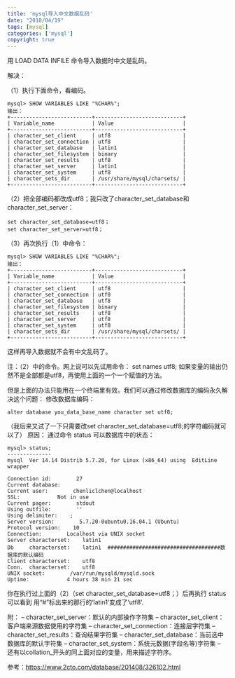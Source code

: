 ```yaml
---
title: 'mysql导入中文数据乱码'
date: "2018/04/19"
tags: [mysql]
categories: ['mysql']
copyright: true
---
```

用 LOAD DATA INFILE 命令导入数据时中文是乱码。

解决：

（1）执行下面命令，看编码。
```
mysql> SHOW VARIABLES LIKE "%CHAR%";
输出：
+--------------------------+----------------------------+
| Variable_name            | Value                      |
+--------------------------+----------------------------+
| character_set_client     | utf8                       |
| character_set_connection | utf8                       |
| character_set_database   | latin1                     |
| character_set_filesystem | binary                     |
| character_set_results    | utf8                       |
| character_set_server     | latin1                     |
| character_set_system     | utf8                       |
| character_sets_dir       | /usr/share/mysql/charsets/ |
+--------------------------+----------------------------+
```
（2）把全部编码都改成utf8；我只改了character_set_database和character_set_server：
```
set character_set_database=utf8；
set character_set_server=utf8；
```
（3）再次执行（1）中命令：
```
mysql> SHOW VARIABLES LIKE "%CHAR%";
输出：
+--------------------------+----------------------------+
| Variable_name            | Value                      |
+--------------------------+----------------------------+
| character_set_client     | utf8                       |
| character_set_connection | utf8                       |
| character_set_database   | utf8                       |
| character_set_filesystem | binary                     |
| character_set_results    | utf8                       |
| character_set_server     | utf8                       |
| character_set_system     | utf8                       |
| character_sets_dir       | /usr/share/mysql/charsets/ |
+--------------------------+----------------------------+
```
这样再导入数据就不会有中文乱码了。

注：（2）中的命令。网上说可以先试用命令： set names utf8; 如果变量的输出仍然不是全部都是utf8，再使用上面的一个一个赋值的方法。

但是上面的办法只能用在一个终端里有效。我们可以通过修改数据库的编码永久解决这个问题：
修改数据库编码：
```
alter database you_data_base_name character set utf8;
```
（我后来又试了一下只需要改set character_set_database=utf8;的字符编码就可以了）
原因：
通过命令 status 可以数据库中的状态：
```
mysql> status;
--------------
mysql  Ver 14.14 Distrib 5.7.20, for Linux (x86_64) using  EditLine wrapper

Connection id:        27
Current database:    
Current user:        chenliclchen@localhost
SSL:            Not in use
Current pager:        stdout
Using outfile:        ''
Using delimiter:    ;
Server version:        5.7.20-0ubuntu0.16.04.1 (Ubuntu)
Protocol version:    10
Connection:        Localhost via UNIX socket
Server characterset:    latin1  
Db     characterset:    latin1  ####################################数据库的默认编码
Client characterset:    utf8
Conn.  characterset:    utf8
UNIX socket:        /var/run/mysqld/mysqld.sock
Uptime:            4 hours 38 min 21 sec
```
你在执行过上面的（2）（set character_set_database=utf8；）后再执行 status 可以看到 用“#”标出来的那行的‘latin1’变成了‘utf8’.

附：
– character_set_server：默认的内部操作字符集
– character_set_client：客户端来源数据使用的字符集
– character_set_connection：连接层字符集
– character_set_results：查询结果字符集
– character_set_database：当前选中数据库的默认字符集
– character_set\_system：系统元数据(字段名等)字符集
– 还有以collation\_开头的同上面对应的变量，用来描述字符序。

参考：https://www.2cto.com/database/201408/326102.html